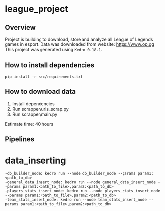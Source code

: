 # league_project

## Overview

Project is building to download, store and analyze all League of Legends games in esport. Data was downloaded from website: https://www.op.gg
This project was generated using `Kedro 0.18.1`.

## How to install dependencies

```
pip install -r src/requirements.txt
```

## How to download data
1. Install dependencies
2. Run scrapper/urls_scrap.py
3. Run scrapper/main.py

Estimate time: 40 hours


## Pipelines

# data_inserting
```
-db_builder_node: kedro run --node db_builder_node --params param1:<path_to_db>
-general_data_insert_node: kedro run --node general_data_insert_node --params param1:<path_to_file>,param2:<path_to_db> 
-players_stats_insert_node: kedro run --node players_stats_insert_node --params param1:<path_to_file>,param2:<path_to_db>
-team_stats_insert_node: kedro run --node team_stats_insert_node --params param1:<path_to_file>,param2:<path_to_db>
```
